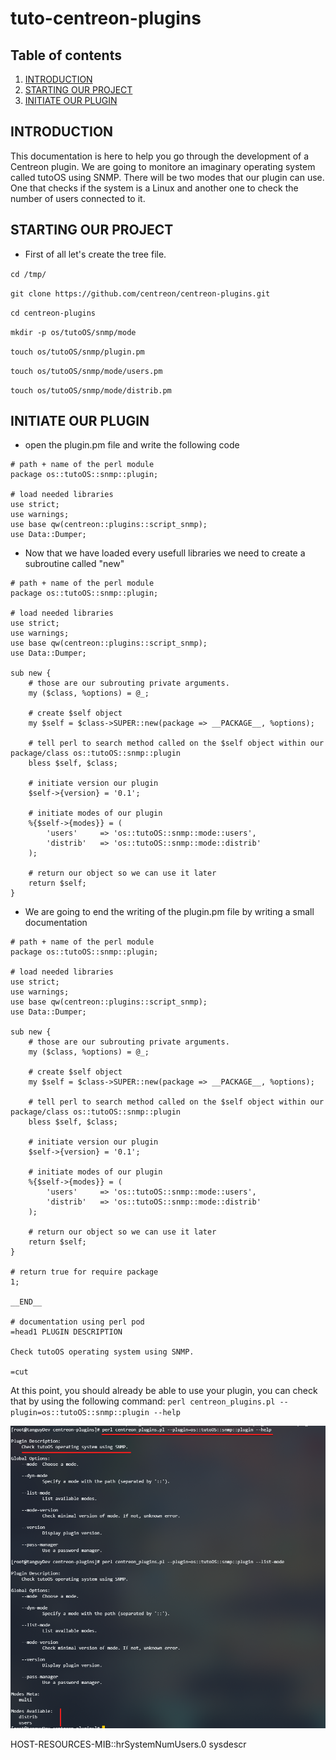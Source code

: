 # tuto-centreon-plugins

## Table of contents
1. [INTRODUCTION](#introduction)
2. [STARTING OUR PROJECT](#starting-our-project)
3. [INITIATE OUR PLUGIN](#initiate-our-plugin)

## INTRODUCTION <a name="introduction"></a>
This documentation is here to help you go through the development of a Centreon plugin.
We are going to monitore an imaginary operating system called tutoOS using SNMP.
There will be two modes that our plugin can use. One that checks if the system is a Linux and another one
to check the number of users connected to it.

## STARTING OUR PROJECT <a name="starting-our-project"></a>
- First of all let's create the tree file.

`cd /tmp/`

`git clone https://github.com/centreon/centreon-plugins.git`

`cd centreon-plugins`

`mkdir -p os/tutoOS/snmp/mode`

`touch os/tutoOS/snmp/plugin.pm`

`touch os/tutoOS/snmp/mode/users.pm`

`touch os/tutoOS/snmp/mode/distrib.pm`

## INITIATE OUR PLUGIN <a name="initiate-our-plugin"></a>

- open the plugin.pm file and write the following code

```
# path + name of the perl module
package os::tutoOS::snmp::plugin;

# load needed libraries
use strict;
use warnings;
use base qw(centreon::plugins::script_snmp);
use Data::Dumper;
```

- Now that we have loaded every usefull libraries we need to create a subroutine called "new"

```
# path + name of the perl module
package os::tutoOS::snmp::plugin;

# load needed libraries
use strict;
use warnings;
use base qw(centreon::plugins::script_snmp);
use Data::Dumper;

sub new {
    # those are our subrouting private arguments.
    my ($class, %options) = @_;

    # create $self object
    my $self = $class->SUPER::new(package => __PACKAGE__, %options);

    # tell perl to search method called on the $self object within our package/class os::tutoOS::snmp::plugin
    bless $self, $class;

    # initiate version our plugin
    $self->{version} = '0.1';

    # initiate modes of our plugin
    %{$self->{modes}} = (
        'users'     => 'os::tutoOS::snmp::mode::users',
        'distrib'   => 'os::tutoOS::snmp::mode::distrib'
    );

    # return our object so we can use it later
    return $self;
}
```

- We are going to end the writing of the plugin.pm file by writing a small documentation

```
# path + name of the perl module
package os::tutoOS::snmp::plugin;

# load needed libraries
use strict;
use warnings;
use base qw(centreon::plugins::script_snmp);
use Data::Dumper;

sub new {
    # those are our subrouting private arguments.
    my ($class, %options) = @_;

    # create $self object
    my $self = $class->SUPER::new(package => __PACKAGE__, %options);

    # tell perl to search method called on the $self object within our package/class os::tutoOS::snmp::plugin
    bless $self, $class;

    # initiate version our plugin
    $self->{version} = '0.1';

    # initiate modes of our plugin
    %{$self->{modes}} = (
        'users'     => 'os::tutoOS::snmp::mode::users',
        'distrib'   => 'os::tutoOS::snmp::mode::distrib'
    );

    # return our object so we can use it later
    return $self;
}

# return true for require package
1;

__END__

# documentation using perl pod
=head1 PLUGIN DESCRIPTION

Check tutoOS operating system using SNMP.

=cut
```

At this point, you should already be able to use your plugin, you can check that by using the following command:
`perl centreon_plugins.pl --plugin=os::tutoOS::snmp::plugin --help`

![list mode](images/1-list_mode_plugin-1_1.png)

HOST-RESOURCES-MIB::hrSystemNumUsers.0
sysdescr
